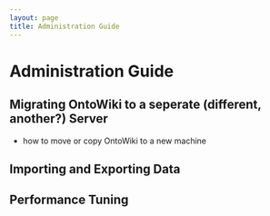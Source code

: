 ```yaml
---
layout: page
title: Administration Guide
---
```


# Administration Guide

## Migrating OntoWiki to a seperate (different, another?) Server
- how to move or copy OntoWiki to a new machine
## Importing and Exporting Data
## Performance Tuning
